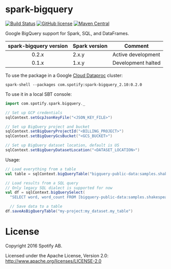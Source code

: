 spark-bigquery
==============

[![Build Status](https://travis-ci.org/spotify/spark-bigquery.svg?branch=master)](https://travis-ci.org/spotify/spark-bigquery)
[![GitHub license](https://img.shields.io/github/license/spotify/spark-bigquery.svg)](./LICENSE)
[![Maven Central](https://img.shields.io/maven-central/v/com.spotify/spark-bigquery_2.11.svg)](https://maven-badges.herokuapp.com/maven-central/com.spotify/spark-bigquery_2.11)

Google BigQuery support for Spark, SQL, and DataFrames.

| spark-bigquery version | Spark version | Comment |
| :--------------------: | ------------- | ------- |
| 0.2.x | 2.x.y | Active development |
| 0.1.x | 1.x.y | Development halted |

To use the package in a Google [Cloud Dataproc](https://cloud.google.com/dataproc/) cluster:

`spark-shell --packages com.spotify:spark-bigquery_2.10:0.2.0`

To use it in a local SBT console:

```scala
import com.spotify.spark.bigquery._

// Set up GCP credentials
sqlContext.setGcpJsonKeyFile("<JSON_KEY_FILE>")

// Set up BigQuery project and bucket
sqlContext.setBigQueryProjectId("<BILLING_PROJECT>")
sqlContext.setBigQueryGcsBucket("<GCS_BUCKET>")

// Set up BigQuery dataset location, default is US
sqlContext.setBigQueryDatasetLocation("<DATASET_LOCATION>")
```

Usage:

```scala
// Load everything from a table
val table = sqlContext.bigQueryTable("bigquery-public-data:samples.shakespeare")

// Load results from a SQL query
// Only legacy SQL dialect is supported for now
val df = sqlContext.bigQuerySelect(
  "SELECT word, word_count FROM [bigquery-public-data:samples.shakespeare]")

  // Save data to a table
df.saveAsBigQueryTable("my-project:my_dataset.my_table")
```

# License

Copyright 2016 Spotify AB.

Licensed under the Apache License, Version 2.0: http://www.apache.org/licenses/LICENSE-2.0
